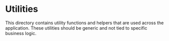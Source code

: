 # Utilities

This directory contains utility functions and helpers that are used across the application.
These utilities should be generic and not tied to specific business logic.
